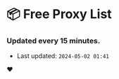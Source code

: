 # :package: Free Proxy List
### Updated every 15 minutes.

- Last updated: `2024-05-02 01:41`

:heart:
